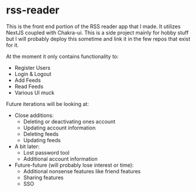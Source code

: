 # rss-reader

This is the front end portion of the RSS reader app that I made. It utilizes NextJS coupled with Chakra-ui. This is a side project mainly for hobby stuff but I will probably deploy this sometime and link it in the few repos that exist for it.


At the moment it only contains functionality to:
- Register Users
- Login & Logout
- Add Feeds
- Read Feeds
- Various UI muck

Future iterations will be looking at:
- Close additions:
  - Deleting or deactivating ones account
  - Updating account information
  - Deleting feeds
  - Updating feeds
- A bit later:
  - Lost password tool
  - Additional account information
- Future-future (will probably lose interest or time):
  - Additional nonsense features like friend features
  - Sharing features
  - SSO
